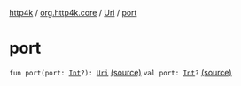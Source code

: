 [http4k](../../index.md) / [org.http4k.core](../index.md) / [Uri](index.md) / [port](./port.md)

# port

`fun port(port: `[`Int`](https://kotlinlang.org/api/latest/jvm/stdlib/kotlin/-int/index.html)`?): `[`Uri`](index.md) [(source)](https://github.com/http4k/http4k/blob/master/http4k-core/src/main/kotlin/org/http4k/core/Uri.kt#L39)
`val port: `[`Int`](https://kotlinlang.org/api/latest/jvm/stdlib/kotlin/-int/index.html)`?` [(source)](https://github.com/http4k/http4k/blob/master/http4k-core/src/main/kotlin/org/http4k/core/Uri.kt#L8)